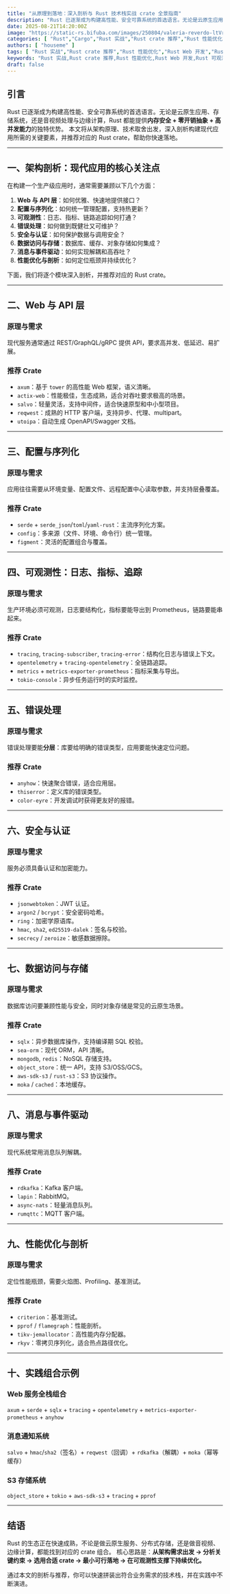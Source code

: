 ```yaml
---
title: "从原理到落地：深入剖析与 Rust 技术栈实战 crate 全景指南"
description: "Rust 已逐渐成为构建高性能、安全可靠系统的首选语言。无论是云原生应用、存储系统，还是音视频处理与边缘计算，Rust 都能提供**内存安全 + 零开销抽象 + 高并发能力**的独特优势。本文将从架构原理、技术取舍出发，深入剖析构建现代应用所需的关键要素，并推荐对应的 Rust crate，帮助你快速落地。"
date: 2025-08-21T14:20:00Z
image: "https://static-rs.bifuba.com/images/250804/valeria-reverdo-ltVrPGvl3hc-unsplash.jpg"
categories: [ "Rust","Cargo","Rust 实战","Rust crate 推荐","Rust 性能优化","Rust Web 开发","Rust 可观测性","Rust 微服务","Rust Profiling" ]
authors: [ "houseme" ]
tags: [ "Rust 实战","Rust crate 推荐","Rust 性能优化","Rust Web 开发","Rust 可观测性","Rust 微服务","Rust Profiling" ]
keywords: "Rust 实战,Rust crate 推荐,Rust 性能优化,Rust Web 开发,Rust 可观测性,Rust 微服务,Rust Profiling"
draft: false
---
```


## 引言

Rust 已逐渐成为构建高性能、安全可靠系统的首选语言。无论是云原生应用、存储系统，还是音视频处理与边缘计算，Rust 都能提供**内存安全 + 零开销抽象 + 高并发能力**的独特优势。
本文将从架构原理、技术取舍出发，深入剖析构建现代应用所需的关键要素，并推荐对应的 Rust crate，帮助你快速落地。

---

## 一、架构剖析：现代应用的核心关注点

在构建一个生产级应用时，通常需要兼顾以下几个方面：

1. **Web 与 API 层**：如何优雅、快速地提供接口？
2. **配置与序列化**：如何统一管理配置，支持热更新？
3. **可观测性**：日志、指标、链路追踪如何打通？
4. **错误处理**：如何做到既健壮又可维护？
5. **安全与认证**：如何保护数据与调用安全？
6. **数据访问与存储**：数据库、缓存、对象存储如何集成？
7. **消息与事件驱动**：如何实现解耦和高吞吐？
8. **性能优化与剖析**：如何定位瓶颈并持续优化？

下面，我们将逐个模块深入剖析，并推荐对应的 Rust crate。

---

## 二、Web 与 API 层

### 原理与需求

现代服务通常通过 REST/GraphQL/gRPC 提供 API，要求高并发、低延迟、易扩展。

### 推荐 Crate

* `axum`：基于 `tower` 的高性能 Web 框架，语义清晰。
* `actix-web`：性能极佳，生态成熟，适合对吞吐要求极高的场景。
* `salvo`：轻量灵活，支持中间件，适合快速原型和中小型项目。
* `reqwest`：成熟的 HTTP 客户端，支持异步、代理、multipart。
* `utoipa`：自动生成 OpenAPI/Swagger 文档。

---

## 三、配置与序列化

### 原理与需求

应用往往需要从环境变量、配置文件、远程配置中心读取参数，并支持层叠覆盖。

### 推荐 Crate

* `serde` + `serde_json`/`toml`/`yaml-rust`：主流序列化方案。
* `config`：多来源（文件、环境、命令行）统一管理。
* `figment`：灵活的配置组合与覆盖。

---

## 四、可观测性：日志、指标、追踪

### 原理与需求

生产环境必须可观测，日志要结构化，指标要能导出到 Prometheus，链路要能串起来。

### 推荐 Crate

* `tracing`, `tracing-subscriber`, `tracing-error`：结构化日志与错误上下文。
* `opentelemetry` + `tracing-opentelemetry`：全链路追踪。
* `metrics` + `metrics-exporter-prometheus`：指标采集与导出。
* `tokio-console`：异步任务运行时的实时监控。

---

## 五、错误处理

### 原理与需求

错误处理要能**分层**：库要给明确的错误类型，应用要能快速定位问题。

### 推荐 Crate

* `anyhow`：快速聚合错误，适合应用层。
* `thiserror`：定义库的错误类型。
* `color-eyre`：开发调试时获得更友好的报错。

---

## 六、安全与认证

### 原理与需求

服务必须具备认证和加密能力。

### 推荐 Crate

* `jsonwebtoken`：JWT 认证。
* `argon2` / `bcrypt`：安全密码哈希。
* `ring`：加密学原语库。
* `hmac`, `sha2`, `ed25519-dalek`：签名与校验。
* `secrecy` / `zeroize`：敏感数据擦除。

---

## 七、数据访问与存储

### 原理与需求

数据库访问要兼顾性能与安全，同时对象存储是常见的云原生场景。

### 推荐 Crate

* `sqlx`：异步数据库操作，支持编译期 SQL 校验。
* `sea-orm`：现代 ORM，API 清晰。
* `mongodb`, `redis`：NoSQL 存储支持。
* `object_store`：统一 API，支持 S3/OSS/GCS。
* `aws-sdk-s3` / `rust-s3`：S3 协议操作。
* `moka` / `cached`：本地缓存。

---

## 八、消息与事件驱动

### 原理与需求

现代系统常用消息队列解耦。

### 推荐 Crate

* `rdkafka`：Kafka 客户端。
* `lapin`：RabbitMQ。
* `async-nats`：轻量消息队列。
* `rumqttc`：MQTT 客户端。

---

## 九、性能优化与剖析

### 原理与需求

定位性能瓶颈，需要火焰图、Profiling、基准测试。

### 推荐 Crate

* `criterion`：基准测试。
* `pprof` / `flamegraph`：性能剖析。
* `tikv-jemallocator`：高性能内存分配器。
* `rkyv`：零拷贝序列化，适合热点路径优化。

---

## 十、实践组合示例

### Web 服务全栈组合

`axum` + `serde` + `sqlx` + `tracing` + `opentelemetry` + `metrics-exporter-prometheus` + `anyhow`

### 消息通知系统

`salvo` + `hmac`/`sha2`（签名）+ `reqwest`（回调）+ `rdkafka`（解耦）+ `moka`（幂等缓存）

### S3 存储系统

`object_store` + `tokio` + `aws-sdk-s3` + `tracing` + `pprof`

---

## 结语

Rust 的生态正在快速成熟，不论是做云原生服务、分布式存储，还是做音视频、边缘计算，都能找到对应的 crate 组合。
核心思路是：**从架构需求出发 → 分析关键约束 → 选用合适 crate → 最小可行落地 → 在可观测性支撑下持续优化。**

通过本文的剖析与推荐，你可以快速拼装出符合业务需求的技术栈，并在实践中不断演进。
